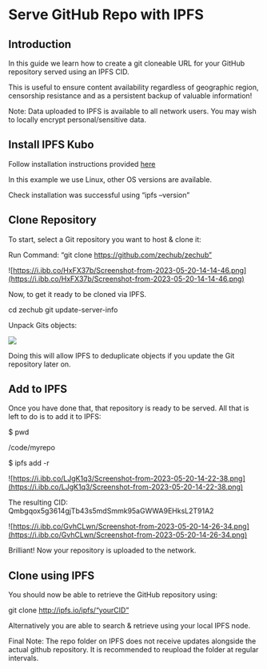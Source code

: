 # Serve GitHub Repo with IPFS

## Introduction

In this guide we learn how to create a git cloneable URL for your GitHub repository served using an IPFS CID. 

This is useful to ensure content availability regardless of geographic region, censorship resistance and as a persistent backup of valuable information!

Note: Data uploaded to IPFS is available to all network users. You may wish to locally encrypt personal/sensitive data.

## Install IPFS Kubo

Follow installation instructions provided [here](https://docs.ipfs.tech/install/command-line/#install-official-binary-distributions)

In this example we use Linux, other OS versions are available.

Check installation was successful using “ipfs –version”

## Clone Repository

To start, select a Git repository you want to host & clone it:

Run Command: “git clone https://github.com/zechub/zechub”

![https://i.ibb.co/HxFX37b/Screenshot-from-2023-05-20-14-14-46.png](https://i.ibb.co/HxFX37b/Screenshot-from-2023-05-20-14-14-46.png)

Now, to get it ready to be cloned via IPFS.

cd zechub git update-server-info

Unpack Gits objects:

![](https://i.ibb.co/25RwyWz/image-2024-04-20-175848513.png)

Doing this will allow IPFS to deduplicate objects if you update the Git repository later on.

## Add to IPFS

Once you have done that, that repository is ready to be served. All that is left to do is to add it to IPFS:

$ pwd

/code/myrepo

$ ipfs add -r 

![https://i.ibb.co/LJgK1q3/Screenshot-from-2023-05-20-14-22-38.png](https://i.ibb.co/LJgK1q3/Screenshot-from-2023-05-20-14-22-38.png)

The resulting CID: Qmbgqox5g3614gjTb43s5mdSmmk95aGWWA9EHksL2T91A2

![https://i.ibb.co/GvhCLwn/Screenshot-from-2023-05-20-14-26-34.png](https://i.ibb.co/GvhCLwn/Screenshot-from-2023-05-20-14-26-34.png)

Brilliant! Now your repository is uploaded to the network.

## Clone using IPFS

You should now be able to retrieve the GitHub repository using:

git clone http://ipfs.io/ipfs/“yourCID”

Alternatively you are able to search & retrieve using your local IPFS node.

Final Note: The repo folder on IPFS does not receive updates alongside the actual github repository. It is recommended to reupload the folder at regular intervals.
